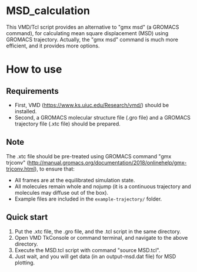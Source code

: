 # MSD_calculation
This VMD/Tcl script provides an alternative to "gmx msd" (a GROMACS command), for calculating mean square displacement (MSD) using GROMACS trajectory.
Actually, the "gmx msd" command is much more efficient, and it provides more options.


# How to use

## Requirements
- First, VMD (https://www.ks.uiuc.edu/Research/vmd/) should be installed.
- Second, a GROMACS molecular structure file (.gro file) and a GROMACS trajectory file (.xtc file) should be prepared.

## Note
The .xtc file should be pre-treated using GROMACS command "gmx trjconv" (http://manual.gromacs.org/documentation/2018/onlinehelp/gmx-trjconv.html), to ensure that:
- All frames are at the equilibrated simulation state.
- All molecules remain whole and nojump (it is a continuous trajectory and molecules may diffuse out of the box).
- Example files are included in the `example-trajectory/` folder.

## Quick start
1. Put the .xtc file, the .gro file, and the .tcl script in the same directory.
2. Open VMD TkConsole or command terminal, and navigate to the above directory.
3. Execute the MSD.tcl script with command "source MSD.tcl".
4. Just wait, and you will get data (in an output-msd.dat file) for MSD plotting.

